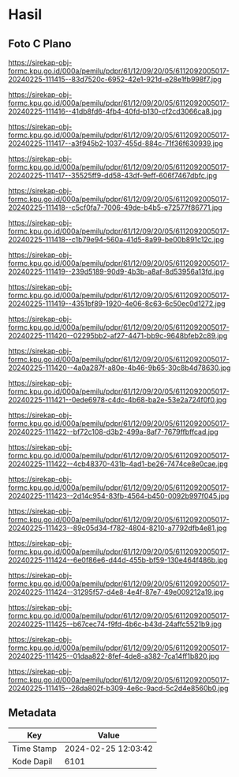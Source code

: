 # Hasil

## Foto C Plano

https://sirekap-obj-formc.kpu.go.id/000a/pemilu/pdpr/61/12/09/20/05/6112092005017-20240225-111415--83d7520c-6952-42e1-921d-e28e1fb998f7.jpg

https://sirekap-obj-formc.kpu.go.id/000a/pemilu/pdpr/61/12/09/20/05/6112092005017-20240225-111416--41db8fd6-4fb4-40fd-b130-cf2cd3066ca8.jpg

https://sirekap-obj-formc.kpu.go.id/000a/pemilu/pdpr/61/12/09/20/05/6112092005017-20240225-111417--a3f945b2-1037-455d-884c-71f36f630939.jpg

https://sirekap-obj-formc.kpu.go.id/000a/pemilu/pdpr/61/12/09/20/05/6112092005017-20240225-111417--35525ff9-dd58-43df-9eff-606f7467dbfc.jpg

https://sirekap-obj-formc.kpu.go.id/000a/pemilu/pdpr/61/12/09/20/05/6112092005017-20240225-111418--c5cf0fa7-7006-49de-b4b5-e72577f86771.jpg

https://sirekap-obj-formc.kpu.go.id/000a/pemilu/pdpr/61/12/09/20/05/6112092005017-20240225-111418--c1b79e94-560a-41d5-8a99-be00b891c12c.jpg

https://sirekap-obj-formc.kpu.go.id/000a/pemilu/pdpr/61/12/09/20/05/6112092005017-20240225-111419--239d5189-90d9-4b3b-a8af-8d53956a13fd.jpg

https://sirekap-obj-formc.kpu.go.id/000a/pemilu/pdpr/61/12/09/20/05/6112092005017-20240225-111419--4351bf89-1920-4e06-8c63-6c50ec0d1272.jpg

https://sirekap-obj-formc.kpu.go.id/000a/pemilu/pdpr/61/12/09/20/05/6112092005017-20240225-111420--02295bb2-af27-4471-bb9c-9648bfeb2c89.jpg

https://sirekap-obj-formc.kpu.go.id/000a/pemilu/pdpr/61/12/09/20/05/6112092005017-20240225-111420--4a0a287f-a80e-4b46-9b65-30c8b4d78630.jpg

https://sirekap-obj-formc.kpu.go.id/000a/pemilu/pdpr/61/12/09/20/05/6112092005017-20240225-111421--0ede6978-c4dc-4b68-ba2e-53e2a724f0f0.jpg

https://sirekap-obj-formc.kpu.go.id/000a/pemilu/pdpr/61/12/09/20/05/6112092005017-20240225-111422--bf72c108-d3b2-499a-8af7-7679ffbffcad.jpg

https://sirekap-obj-formc.kpu.go.id/000a/pemilu/pdpr/61/12/09/20/05/6112092005017-20240225-111422--4cb48370-431b-4ad1-be26-7474ce8e0cae.jpg

https://sirekap-obj-formc.kpu.go.id/000a/pemilu/pdpr/61/12/09/20/05/6112092005017-20240225-111423--2d14c954-83fb-4564-b450-0092b997f045.jpg

https://sirekap-obj-formc.kpu.go.id/000a/pemilu/pdpr/61/12/09/20/05/6112092005017-20240225-111423--89c05d34-f782-4804-8210-a7792dfb4e81.jpg

https://sirekap-obj-formc.kpu.go.id/000a/pemilu/pdpr/61/12/09/20/05/6112092005017-20240225-111424--6e0f86e6-d44d-455b-bf59-130e464f486b.jpg

https://sirekap-obj-formc.kpu.go.id/000a/pemilu/pdpr/61/12/09/20/05/6112092005017-20240225-111424--31295f57-d4e8-4e4f-87e7-49e009212a19.jpg

https://sirekap-obj-formc.kpu.go.id/000a/pemilu/pdpr/61/12/09/20/05/6112092005017-20240225-111425--b67cec74-f9fd-4b6c-b43d-24affc5521b9.jpg

https://sirekap-obj-formc.kpu.go.id/000a/pemilu/pdpr/61/12/09/20/05/6112092005017-20240225-111425--01daa822-8fef-4de8-a382-7ca14ff1b820.jpg

https://sirekap-obj-formc.kpu.go.id/000a/pemilu/pdpr/61/12/09/20/05/6112092005017-20240225-111415--26da802f-b309-4e6c-9acd-5c2d4e8560b0.jpg


## Metadata

| Key        | Value               |
| ---------- | ------------------- |
| Time Stamp | 2024-02-25 12:03:42 |
| Kode Dapil | 6101                |



